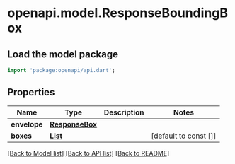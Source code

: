 # openapi.model.ResponseBoundingBox

## Load the model package
```dart
import 'package:openapi/api.dart';
```

## Properties
Name | Type | Description | Notes
------------ | ------------- | ------------- | -------------
**envelope** | [**ResponseBox**](ResponseBox.md) |  | 
**boxes** | [**List<ResponseBox>**](ResponseBox.md) |  | [default to const []]

[[Back to Model list]](../README.md#documentation-for-models) [[Back to API list]](../README.md#documentation-for-api-endpoints) [[Back to README]](../README.md)



